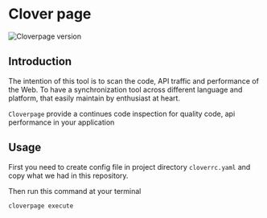 # Clover page
![Cloverpage version][ruby-image]

## Introduction
The intention of this tool is to scan the code, API traffic and performance of the Web. To have a synchronization tool across different language and platform, that easily maintain by enthusiast at heart.

`Cloverpage` provide a continues code inspection for quality code, api performance in your application

## Usage
First you need to create config file in project directory `cloverrc.yaml` and copy what we had in this repository.


Then run this command at your terminal
```bash
cloverpage execute
```


[ruby-image]: https://img.shields.io/badge/cloverpage-0.0.1-brightgreen
